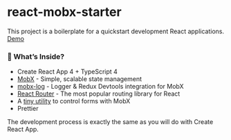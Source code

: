 # react-mobx-starter

This project is a boilerplate for a quickstart development React applications. [Demo](https://react-mobx-starter-rfnnfku4b.now.sh/)

### 🎁 What’s Inside?
- Create React App 4 + TypeScript 4
- [MobX](https://github.com/mobxjs/mobx) - Simple, scalable state management
- [mobx-log](https://github.com/kubk/mobx-log) - Logger & Redux Devtools integration for MobX
- [React Router](https://github.com/ReactTraining/react-router) - The most popular routing library for React
- A [tiny utility](src/store/mobx-form.ts) to control forms with MobX
- Prettier

The development process is exactly the same as you will do with Create React App.
